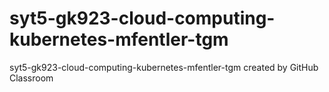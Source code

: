 # syt5-gk923-cloud-computing-kubernetes-mfentler-tgm
syt5-gk923-cloud-computing-kubernetes-mfentler-tgm created by GitHub Classroom
